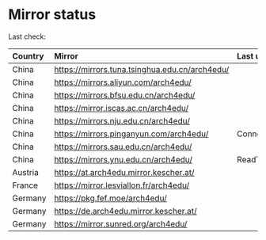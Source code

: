 <script src="./time.js"></script>
# Mirror status
Last check: <script type="text/javascript">localize(1676810167.2963948);</script>

|Country|Mirror|Last update|
|:------|:-----|:----------|
|China|https://mirrors.tuna.tsinghua.edu.cn/arch4edu/|<script type="text/javascript">localize(1676788369);</script>|
|China|https://mirrors.aliyun.com/arch4edu/|<script type="text/javascript">localize(1676702463);</script>|
|China|https://mirrors.bfsu.edu.cn/arch4edu/|<script type="text/javascript">localize(1676788369);</script>|
|China|https://mirror.iscas.ac.cn/arch4edu/|<script type="text/javascript">localize(1676788369);</script>|
|China|https://mirrors.nju.edu.cn/arch4edu/|<script type="text/javascript">localize(1676788369);</script>|
|China|https://mirrors.pinganyun.com/arch4edu/|ConnectionError|
|China|https://mirrors.sau.edu.cn/arch4edu/|<script type="text/javascript">localize(1673850842);</script>|
|China|https://mirrors.ynu.edu.cn/arch4edu/|ReadTimeout|
|Austria|https://at.arch4edu.mirror.kescher.at/|<script type="text/javascript">localize(1676788369);</script>|
|France|https://mirror.lesviallon.fr/arch4edu/|<script type="text/javascript">localize(1676788369);</script>|
|Germany|https://pkg.fef.moe/arch4edu/|<script type="text/javascript">localize(1676788369);</script>|
|Germany|https://de.arch4edu.mirror.kescher.at/|<script type="text/javascript">localize(1676788369);</script>|
|Germany|https://mirror.sunred.org/arch4edu/|<script type="text/javascript">localize(1676788369);</script>|

<script src="./tablefilter/tablefilter.js"></script>
<script src="./table.js"></script>